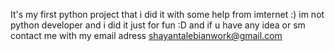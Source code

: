 It's my first python project that i did it with some help from imternet :)
im not python developer and i did it just for fun :D
and if u have any idea or sm contact me with my email adress
shayantalebianwork@gmail.com
